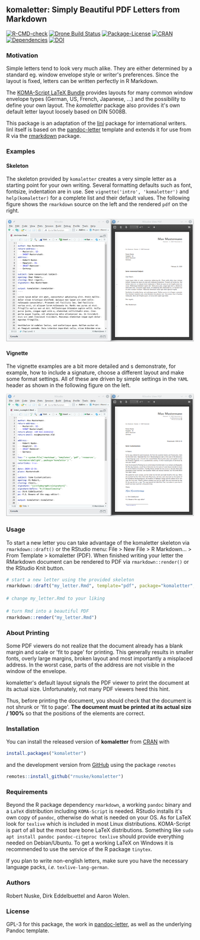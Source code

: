 ## komaletter: Simply Beautiful PDF Letters from Markdown

<!-- badges: start -->
[![R-CMD-check](https://github.com/rnuske/komaletter/workflows/R-CMD-check/badge.svg)](https://github.com/rnuske/komaletter/actions)
[![Drone Build Status](https://cloud.drone.io/api/badges/rnuske/komaletter/status.svg)](https://cloud.drone.io/rnuske/komaletter)
[![Package-License](https://img.shields.io/badge/license-GPL--3-brightgreen.svg?style=flat)](https://www.gnu.org/licenses/gpl-3.0.html) 
[![CRAN](https://www.r-pkg.org/badges/version/komaletter)](https://cran.r-project.org/package=komaletter) 
[![Dependencies](https://tinyverse.netlify.com/badge/komaletter)](https://cran.r-project.org/package=komaletter) 
[![DOI](https://zenodo.org/badge/DOI/10.5281/zenodo.1221316.svg)](https://doi.org/10.5281/zenodo.1221316)
<!-- badges: end -->


### Motivation
Simple letters tend to look very much alike. They are either determined by a 
standard eg. window envelope style or writer's preferences. Since the layout 
is fixed, letters can be written perfectly in R Markdown.

The [KOMA-Script LaTeX Bundle](https://www.komascript.de) provides layouts for
many common window envelope types (German, US, French, Japanese, ...) and the
possibility to define your own layout. The *komaletter* package also provides
it's own default letter layout loosely based on DIN 5008B.

This package is an adaptation of the
[linl](https://cran.r-project.org/package=linl) package
for international writers. linl itself is based on the
[pandoc-letter](https://github.com/aaronwolen/pandoc-letter) 
template and extends it for use from R via the
[rmarkdown](https://cran.r-project.org/package=rmarkdown) package.


### Examples

#### Skeleton
The skeleton provided by `komaletter` creates a very simple letter as a 
starting point for your own writing. Several formatting defaults such as font, 
fontsize, indentation are in use. See `vignette('intro', 'komaletter')` and 
`help(komaletter)` for a complete list and their default values. The following 
figure shows the `rmarkdown` source on the left and the rendered `pdf` on the
right.

![](man/figures/skeleton.png)


#### Vignette
The vignette examples are a bit more detailed and s demonstrate, for example, 
how to include a signature, choose a different layout and make some format 
settings. All of these are driven by simple settings in the `YAML` header as 
shown in the following figure on the left.

![](man/figures/letter_example1.png)


### Usage
To start a new letter you can take advantage of the komaletter skeleton via 
`rmarkdown::draft()` or the RStudio menu: File > New File > R Markdown... > 
From Template > komaletter (PDF). 
When finished writing your letter the RMarkdown document can be rendered to PDF
via `rmarkdown::render()` or the RStudio Knit button.

```r
# start a new letter using the provided skeleton
rmarkdown::draft("my_letter.Rmd", template="pdf", package="komaletter", edit=FALSE)

# change my_letter.Rmd to your liking

# turn Rmd into a beautiful PDF
rmarkdown::render("my_letter.Rmd")
```


### About Printing
Some PDF viewers do not realize that the document already has a blank margin and scale or 'fit to page' for printing. This generally results in smaller fonts, overly large margins, broken layout and most importantly a misplaced address. In the worst case, parts of the address are not visible in the window of the envelope.

komaletter's default layout signals the PDF viewer to print the document at its actual size. Unfortunately, not many PDF viewers heed this hint. 

Thus, before printing the document, you should check that the document is not shrunk or 'fit to page'. **The document must be printed at its actual size / 100%** so that the positions of the elements are correct.


### Installation
You can install the released version of **komaletter** from [CRAN](https://CRAN.R-project.org/package=komaletter) with

``` r
install.packages("komaletter")
```

and the development version from [GitHub](https://github.com/rnuske/komaletter) 
using the package `remotes`

``` r
remotes::install_github("rnuske/komaletter")
```


### Requirements
Beyond the R package dependency `rmarkdown`, a working `pandoc` binary and a
`LaTeX` distribution including `KOMA-Script` is needed. RStudio installs it's
own copy of `pandoc`, otherwise do what is needed on your OS. As for LaTeX look
for `texlive` which is included in most Linux distributions. KOMA-Script is
part of all but the most bare bone LaTeX distributions. Something like 
`sudo apt install pandoc pandoc-citeproc texlive` should provide everything 
needed on Debian/Ubuntu. To get a working LaTeX on Windows it is recommended 
to use the service of the R package `tinytex`.

If you plan to write non-english letters, make sure you have the necessary 
language packs, _i.e._ `texlive-lang-german`.


### Authors
Robert Nuske, Dirk Eddelbuettel and Aaron Wolen.


### License
GPL-3 for this package, the work in [pandoc-letter](https://github.com/aaronwolen/pandoc-letter), as well as the underlying Pandoc template.
